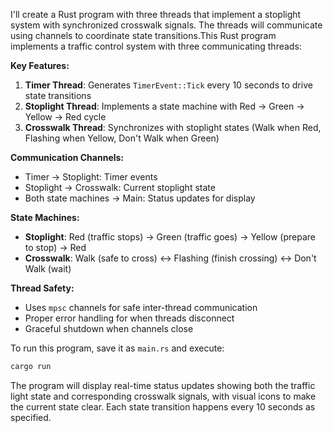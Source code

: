 I'll create a Rust program with three threads that implement a stoplight system with synchronized crosswalk signals. The threads will communicate using channels to coordinate state transitions.This Rust program implements a traffic control system with three communicating threads:

**Key Features:**

1. **Timer Thread**: Generates `TimerEvent::Tick` every 10 seconds to drive state transitions
2. **Stoplight Thread**: Implements a state machine with Red → Green → Yellow → Red cycle
3. **Crosswalk Thread**: Synchronizes with stoplight states (Walk when Red, Flashing when Yellow, Don't Walk when Green)

**Communication Channels:**
- Timer → Stoplight: Timer events
- Stoplight → Crosswalk: Current stoplight state
- Both state machines → Main: Status updates for display

**State Machines:**
- **Stoplight**: Red (traffic stops) → Green (traffic goes) → Yellow (prepare to stop) → Red
- **Crosswalk**: Walk (safe to cross) ↔ Flashing (finish crossing) ↔ Don't Walk (wait)

**Thread Safety:**
- Uses `mpsc` channels for safe inter-thread communication
- Proper error handling for when threads disconnect
- Graceful shutdown when channels close

To run this program, save it as `main.rs` and execute:
```bash
cargo run
```

The program will display real-time status updates showing both the traffic light state and corresponding crosswalk signals, with visual icons to make the current state clear. Each state transition happens every 10 seconds as specified.
